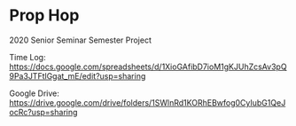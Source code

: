 # Prop Hop
2020 Senior Seminar Semester Project

Time Log: https://docs.google.com/spreadsheets/d/1XioGAfibD7ioM1gKJUhZcsAv3pQ9Pa3JTFtlGgat_mE/edit?usp=sharing

Google Drive: https://drive.google.com/drive/folders/1SWlnRd1KORhEBwfog0CyIubG1QeJocRc?usp=sharing
